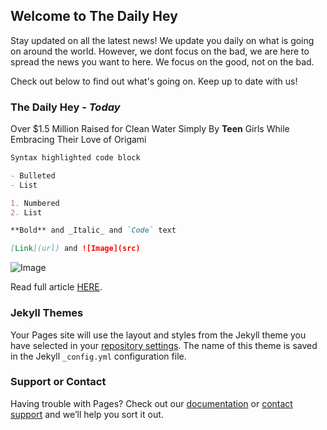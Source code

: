 ## Welcome to The Daily Hey

Stay updated on all the latest news! We update you daily on what is going on around the world. However, we dont focus on the bad, we are here to spread the news you want to here. We focus on the good, not on the bad.

Check out below to find out what's going on. Keep up to date with us!

### The Daily Hey - _Today_

Over $1.5 Million Raised for Clean Water Simply By **Teen** Girls While Embracing Their Love of Origami

```markdown
Syntax highlighted code block

- Bulleted
- List

1. Numbered
2. List

**Bold** and _Italic_ and `Code` text

[Link](url) and ![Image](src)
```

<p align="center">
  <![Image](https://i.pinimg.com/564x/bf/ca/85/bfca852d02572a97cf7d2ab6cdef94f4.jpg)>
</p>

![Image](https://i.pinimg.com/564x/bf/ca/85/bfca852d02572a97cf7d2ab6cdef94f4.jpg)

Read full article [HERE](https://www.goodnewsnetwork.org/teen-girls-raise-1-5-million-for-clean-water-with-origami/).



### Jekyll Themes

Your Pages site will use the layout and styles from the Jekyll theme you have selected in your [repository settings](https://github.com/thehappydaily/readme/settings). The name of this theme is saved in the Jekyll `_config.yml` configuration file.

### Support or Contact

Having trouble with Pages? Check out our [documentation](https://help.github.com/categories/github-pages-basics/) or [contact support](https://github.com/contact) and we’ll help you sort it out.
